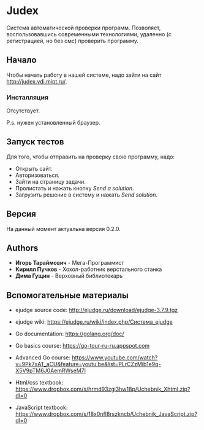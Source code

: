 # Judex

Система автоматической проверки программ. Позволяет, воспользовавшись современными 
технологиями, удаленно (с регистрацией, но без смс) проверить программу.

## Начало

Чтобы начать работу в нашей системе, надо зайти на сайт http://judex.vdi.mipt.ru/.

### Инсталляция

Отсутствует. 

P.s. нужен установленный браузер.

## Запуск тестов

Для того, чтобы отправить на проверку свою программу, надо:
* Открыть сайт.
* Авторизоваться.
* Зайти на страницу задачи.
* Пролистать и нажать кнопку *Send a solution*.
* Загрузить решение в систему и нажать *Send solution*.

## Версия

На данный момент актуальна версия 0.2.0.

## Authors

* **Игорь Тараймович** - Мега-Программист
* **Кирилл Пучков** - Хохол-работник верстального станка
* **Дима Гущин** - Верховный библиотекарь

## Вспомогательные материалы

* ejudge source code: http://ejudge.ru/download/ejudge-3.7.9.tgz

* ejudge wiki: https://ejudge.ru/wiki/index.php/Система_ejudge

* Go documentation: https://golang.org/doc/

* Go basics course: https://go-tour-ru-ru.appspot.com

* Advanced Go course: https://www.youtube.com/watch?v=9Pk7xAT_aCU&feature=youtu.be&list=PLrCZzMib1e9q-X5V9pTM6J0AemRWseM7I

* Html/css textbook: https://www.dropbox.com/s/hrmd93zgi3hw18p/Uchebnik_Xhtml.zip?dl=0

* JavaScript textbook: https://www.dropbox.com/s/18x0nfl8rszkncb/Uchebnik_JavaScript.zip?dl=0
